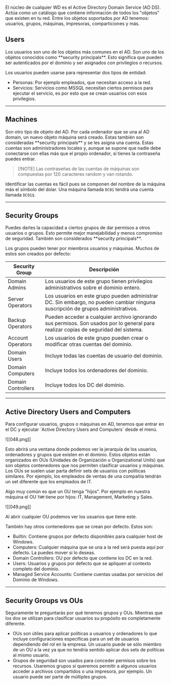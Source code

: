 El núcleo de cualquier WD es el Active Directory Domain Service (AD DS). Actúa como un catálogo que contiene información de todos los "objetos" que existen en tu red. Entre los objetos soportados por AD tenemos: usuarios, grupos, máquinas, impresoras, comparticiones y más.

<h2>Users</h2>
Los usuarios son uno de los objetos más comunes en el AD. Son uno de los objetos conocidos como **security principals**. Esto significa que pueden ser autenticados por el dominio y ser asignados con privilegios o recursos.

Los usuarios pueden usarse para representar dos tipos de entidad:

- Personas: Por ejemplo empleados, que necesitan acceso a la red.
- Servicios: Servicios como MSSQL necesitan ciertos permisos para ejecutar el servicio, es por esto que se crean usuarios con esos privilegios.

-------------
<h2>Machines</h2>
Son otro tipo de objeto del AD. Por cada ordenador que se una al AD domain, un nuevo objeto máquina será creado. Estas también son consideradas **security principals** y se les asigna una cuenta. Estas cuentas son administradores locales y, aunque se supone que nadie debe conectarse con ellas más que el propio ordenador, si tienes la contraseña puedes entrar.

>[!NOTE] Las contraseñas de las cuentas de máquinas son compuestas por 120 caracteres random y van rotando.

Identificar las cuentas es fácil pues se componen del nombre de la máquina más el símbolo del dolar. Una máquina llamada `DC01` tendrá una cuenta llamada `DC01$`.

------------
<h2>Security Groups</h2>
Puedes darles la capacidad a ciertos grupos de dar permisos a otros usuarios o grupos. Esto permite mejor manejabilidad y menos compromiso de seguridad. También son considerados **security principals**.

Los grupos pueden tener por miembros usuarios y máquinas. Muchos de estos son creados por defecto:

| **Security Group** | **Descripción**                                                                                                                     |
| ------------------ | ----------------------------------------------------------------------------------------------------------------------------------- |
| Domain Admins      | Los usuarios de este grupo tienen privilegios administrativos sobre el dominio entero.                                              |
| Server Operators   | Los usuarios en este grupo pueden administrar DC. Sin embargo, no pueden cambiar ninguna suscripción de grupos administrativos.     |
| Backup Operators   | Pueden acceder a cualquier archivo ignorando sus permisos. Son usados por lo general para realizar copias de seguridad del sistema. |
| Account Operators  | Los usuarios de este grupo pueden crear o modificar otras cuentas del dominio.                                                      |
| Domain Users       | Incluye todas las cuentas de usuario del dominio.                                                                                   |
| Domain Computers   | Incluye todos los ordenadores del dominio.                                                                                          |
| Domain Controllers | Incluye todos los DC del dominio.                                                                                                   |

-----------------
<h2>Active Directory Users and Computers</h2>
Para configurar usuarios, grupos o máquinas en AD, tenemos que entrar en el DC y ejecutar `Active Directory Users and Computers` desde el menú.

![[048.png]]

Esto abrirá una ventana donde podemos ver la jerarquía de los usuarios, ordenadores y grupos que existen en el dominio. Estos objetos están organizados en OUs (Unidades de Organización u Organizational Units) que son objetos contenedores que nos permiten clasificar usuarios y máquinas. Los OUs se suelen usar parta definir sets de usuarios con políticas similares. Por ejemplo, los empleados de ventas de una compañía tendrán un set diferente que los empleados de IT.

Algo muy común es que un OU tenga "hijos". Por ejemplo en nuestra máquina el OU `THM` tiene por hijos: IT, Management, Marketing y Sales.

![[049.png]]

Al abrir cualquier OU podemos ver los usuarios que tiene este.

También hay otros contenedores que se crean por defecto. Estos son:

- Builtin: Contiene grupos por defecto disponibles para cualquier host de Windows.
- Computers: Cualquier máquina que se una a la red será puesta aquí por defecto. La puedes mover si lo deseas.
- Domain Controllers: OU por defecto que contiene los DC en la red.
- Users: Usuarios y grupos por defecto que se apliquen al contexto completo del dominio.
- Managed Service Accounts: Contiene cuentas usadas por servicios del Dominio de Windows.

-----------------
<h2>Security Groups vs OUs</h2>
Seguramente te preguntarás por qué tenemos grupos y OUs. Mientras que los dos se utilizan para clasificar usuarios su propósito es completamente diferente.

- OUs son útiles para aplicar políticas a usuarios y ordenadores lo que incluye configuraciones específicas para un set de usuarios dependiendo del rol en la empresa. Un usuario puede se sólo miembro de un OU a la vez ya que no tendría sentido aplicar dos sets de políticas al mismo usuario.
- Grupos de seguridad son usados para conceder permisos sobre los recursos. Usaremos grupos si queremos permitir a algunos usuarios acceder a archivos compartidos o una impresora, por ejemplo. Un usuario puede ser parte de múltiples grupos.